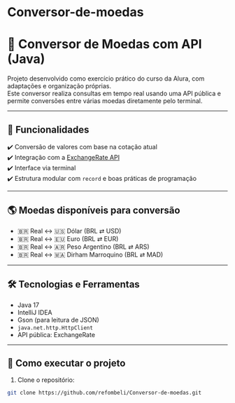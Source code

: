# Conversor-de-moedas
# 💱 Conversor de Moedas com API (Java)

Projeto desenvolvido como exercício prático do curso da Alura, com adaptações e organização próprias.  
Este conversor realiza consultas em tempo real usando uma API pública e permite conversões entre várias moedas diretamente pelo terminal.

---

## 🚀 Funcionalidades

✔️ Conversão de valores com base na cotação atual  
✔️ Integração com a [ExchangeRate API](https://www.exchangerate-api.com/)  
✔️ Interface via terminal  
✔️ Estrutura modular com `record` e boas práticas de programação

---

## 🌎 Moedas disponíveis para conversão

- 🇧🇷 Real ↔ 🇺🇸 Dólar (BRL ⇄ USD)  
- 🇧🇷 Real ↔ 🇪🇺 Euro (BRL ⇄ EUR)  
- 🇧🇷 Real ↔ 🇦🇷 Peso Argentino (BRL ⇄ ARS)  
- 🇧🇷 Real ↔ 🇲🇦 Dirham Marroquino (BRL ⇄ MAD)

---

## 🛠️ Tecnologias e Ferramentas

- Java 17  
- IntelliJ IDEA  
- Gson (para leitura de JSON)  
- `java.net.http.HttpClient`  
- API pública: ExchangeRate

---

## 📁 Como executar o projeto

1. Clone o repositório:

```bash
git clone https://github.com/refombeli/Conversor-de-moedas.git
